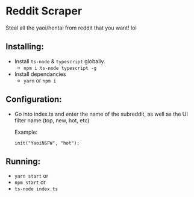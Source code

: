 # Reddit Scraper

Steal all the yaoi/hentai from reddit that you want! lol

## Installing:

- Install `ts-node` & `typescript` globally.
  - `npm i ts-node typescript -g`
- Install dependancies
  - `yarn` or `npm i`

## Configuration:

- Go into index.ts and enter the name of the subreddit, as well as the UI filter name (top, new, hot, etc)

  Example:

  ```
  init("YaoiNSFW", "hot");
  ```

## Running:

- `yarn start` or
- `npm start` or
- `ts-node index.ts`
